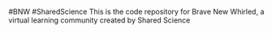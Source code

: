#BNW #SharedScience 
This is the code repository for Brave New Whirled, a virtual learning community created by Shared Science

